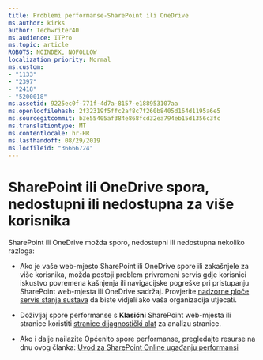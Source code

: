 ```yaml
---
title: Problemi performanse-SharePoint ili OneDrive
ms.author: kirks
author: Techwriter40
ms.audience: ITPro
ms.topic: article
ROBOTS: NOINDEX, NOFOLLOW
localization_priority: Normal
ms.custom:
- "1133"
- "2397"
- "2418"
- "5200018"
ms.assetid: 9225ec0f-771f-4d7a-8157-e188953107aa
ms.openlocfilehash: 2f32319f5ffc2af8c7f260b8405d164d1195a6e5
ms.sourcegitcommit: b3e55405af384e868fcd32ea794eb15d1356c3fc
ms.translationtype: MT
ms.contentlocale: hr-HR
ms.lasthandoff: 08/29/2019
ms.locfileid: "36666724"
---
```

# <a name="sharepoint-or-onedrive-slow-inaccessible-or-unavailable-for-multiple-users"></a>SharePoint ili OneDrive spora, nedostupni ili nedostupna za više korisnika

SharePoint ili OneDrive možda sporo, nedostupni ili nedostupna nekoliko razloga:
  
- Ako je vaše web-mjesto SharePoint ili OneDrive spore ili zakašnjele za više korisnika, možda postoji problem privremeni servis gdje korisnici iskustvo povremena kašnjenja ili navigacijske pogreške pri pristupanju SharePoint web-mjesta ili OneDrive sadržaj. Provjerite [nadzorne ploče servis stanja sustava](https://admin.microsoft.com/AdminPortal/Home#/servicehealth) da biste vidjeli ako vaša organizacija utjecati.
  
- Doživljaj spore performanse s **Klasični** SharePoint web-mjesta ili stranice koristiti [stranice dijagnostički alat](https://aka.ms/perftool) za analizu stranice.
  
- Ako i dalje nailazite Općenito spore performanse, pregledajte resurse na dnu ovog članka: [Uvod za SharePoint Online ugađanju performansi](https://go.microsoft.com/fwlink/?linkid=2024334)
  